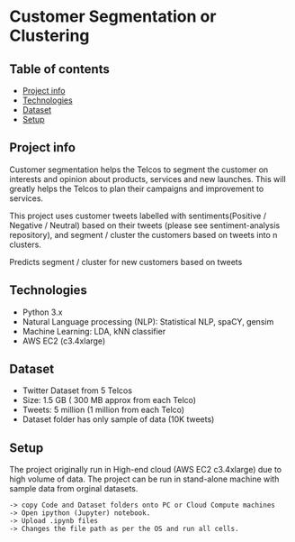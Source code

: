 # Customer Segmentation or Clustering

## Table of contents
* [Project info](#project-info)
* [Technologies](#technologies)
* [Dataset](#dataset)
* [Setup](#setup)

## Project info
 Customer segmentation helps the Telcos to segment the customer on interests and opinion about products, services and new launches. This will greatly helps the Telcos to plan their campaigns and improvement to services.

 This project uses customer tweets labelled with sentiments(Positive / Negative / Neutral) based on their tweets (please see sentiment-analysis repository), and segment / cluster the customers based on tweets into n clusters.
 
 Predicts segment / cluster for new customers based on tweets
	
## Technologies
* Python 3.x
* Natural Language processing (NLP): Statistical NLP, spaCY, gensim
* Machine Learning: LDA, kNN classifier
* AWS EC2 (c3.4xlarge)

## Dataset
* Twitter Dataset from 5 Telcos
* Size: 1.5 GB ( 300 MB approx from each Telco)
* Tweets: 5 million (1 million from each Telco)
* Dataset folder has only sample of data (10K tweets) 


## Setup
The project originally run in High-end cloud (AWS EC2 c3.4xlarge) due to high volume of data.
The project can be run in stand-alone machine with sample data from orginal datasets.
```
-> copy Code and Dataset folders onto PC or Cloud Compute machines
-> Open ipython (Jupyter) notebook.
-> Upload .ipynb files
-> Changes the file path as per the OS and run all cells.

```
